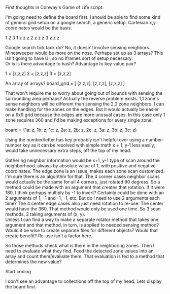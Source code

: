 First thoughts in Conway's Game of Life script.

I'm going need to define the board first.
I should be able to find some kind of general grid setup on a google search, a generic setup. Cartesian x,y coordinates would be the basis.  

  1 2 3
1 z z z
2 z z z
3 z z z

Google search tick tack do?  No, it doesn't involve sensing neighbors.  Minesweeper would be more on the nose.
Perhaps set up as 3 arrays?  This isn't going to have UI, so no Iframes sort of setup necessary.  
Or is is there advantage to hash? Advantage to key value pair?

1 = [z,z,z]
2 = [z,z,z]
3 = [z,z,z]

An array of arrays?
board_grid = [ [z,z,z], [z,z,z], [z,z,z] ]

That won't require me to worry about going out of bounds with sensing the surrounding area perhaps?
Actually the reverse problem exists.  1,1 zone's sense neighbors will be different than sensing the 2,2 zone neighbors.  I can make handling for the zones on the edges. But it would actually be easier on a 9x9 grid because the edges are more unusual cases.  In this case only 1 zone requires 360 and I'd be making exceptions for every single zone.

board = {1a: z, 1b: z, 1c: z, 2a: z, 2b: z, 2c: z, 3a: z, 3b: z, 3c: z}

Using the number/letter has key probably isn't helpful over using a number-number key as it can be resolved with simple math x + 1, y-1 less easily, would take unnecessary extra steps, off the top of my head.

Gathering neighbor information would be x+1, y-1 type of scan around the neighborhood.  always by absolute value of 1, with positive and negative coordinates. 
The edge zone is an issue, makes each zone scan customized.  I'm sure there is an algorithm for that.
The 4 corner cases neighbor scans would actually be the same for all 4 corners, just rotated 90 degress.  So a method could be made with an argument that creates that rotation. If it were 180, I think perhaps multiply by -1 to invert?
Certainly could be done with an 2 arguments of 1, -1 and -1, -1, etc.  But do I need to use 2 arguments each time?
The 4 center edge cases also just need rotation to re-use.
The center would have the 360.  That method would only be used one time.
So 3 scan methods, 2 taking arguments of (x, y).  
Unless I can find a way to make a separate rotator method that takes one argument and that method, in turn, is applied to needed sensing method?  
Would it be wise to create separate files for different objects?  Would that create benefit?  Re-use isn't a factor here.

So those methods check what is there in the neighboring zones.  Then I need to evaluate what they find.  Feed the detected zone values into an array and count them/evaluate them.  That evaluation is fed to a method that determines the new value?

Start coding

I don't see an advantage to collections off the top of my head.
Lets display the board first.






